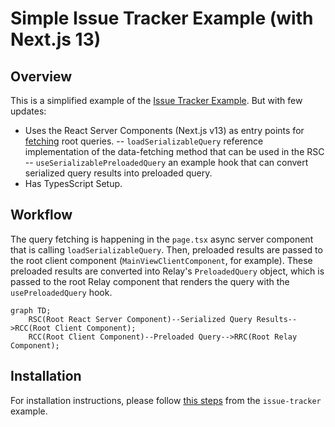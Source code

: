 # Simple Issue Tracker Example (with Next.js 13)

## Overview

This is a simplified example of the [Issue Tracker Example](https://github.com/relayjs/relay-examples/tree/main/issue-tracker). But with few updates:

- Uses the React Server Components (Next.js v13) as entry points for [fetching](https://beta.nextjs.org/docs/data-fetching/fetching) root queries.
-- `loadSerializableQuery` reference implementation of the data-fetching method that can be used in the RSC
-- `useSerializablePreloadedQuery` an example hook that can convert serialized query results into preloaded query.
- Has TypesScript Setup.

## Workflow

The query fetching is happening in the `page.tsx` async server component that is calling `loadSerializableQuery`. Then, preloaded results are passed to the root client component (`MainViewClientComponent`, for example). These preloaded results are converted into Relay's `PreloadedQuery` object, which is passed to the root Relay component that renders the query with the `usePreloadedQuery` hook.

```mermaid
graph TD;
    RSC(Root React Server Component)--Serialized Query Results-->RCC(Root Client Component);
    RCC(Root Client Component)--Preloaded Query-->RRC(Root Relay Component);
```

## Installation

For installation instructions, please follow [this steps](https://github.com/relayjs/relay-examples/tree/main/issue-tracker#setup) from the `issue-tracker` example.
